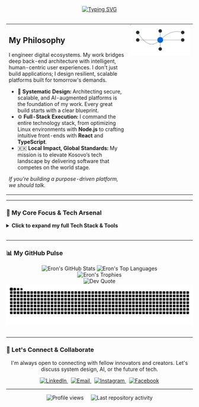 <div align="center">
  <a href="https://git.io/typing-svg">
    <img src="https://readme-typing-svg.demolab.com?font=Fira+Code&weight=700&size=38&pause=1000&color=00BFFF&center=true&vCenter=true&width=1000&lines=Eron+Bruti;Architecting+Resilient+Full-Stack+Ecosystems;Engineering+Human-Centric+AI+Solutions" alt="Typing SVG">
  </a>
</div>

<br>

<table>
  <tr>
    <td valign="top" width="65%">
      <h2 align="left">My Philosophy</h2>
      <p align="left">
        I engineer digital ecosystems. My work bridges deep back-end architecture with intelligent, human-centric user experiences. I don't just build applications; I design resilient, scalable platforms built for tomorrow's demands.
      </p>
      <ul>
        <li>
          🧠 <strong>Systematic Design:</strong> Architecting secure, scalable, and AI-augmented platforms is the foundation of my work. Every great build starts with a clear blueprint.
        </li>
        <li>
          ⚙️ <strong>Full-Stack Execution:</strong> I command the entire technology stack, from optimizing Linux environments with <strong>Node.js</strong> to crafting intuitive front-ends with <strong>React</strong> and <strong>TypeScript</strong>.
        </li>
        <li>
          🇽🇰 <strong>Local Impact, Global Standards:</strong> My mission is to elevate Kosovo’s tech landscape by delivering software that competes on the world stage.
        </li>
      </ul>
      <p align="left">
        <em>If you're building a purpose-driven platform, we should talk.</em>
      </p>
    </td>
    <td valign="top" width="35%">
      <div align="center">
        <!-- This now points to your custom, theme-aware, animated SVG -->
        <img src="./assets/architecture.svg" width="100%" alt="System Architecture Animation"/>
      </div>
    </td>
  </tr>
</table>

---

### 🚀 My Core Focus & Tech Arsenal

<details>
  <summary><strong>Click to expand my full Tech Stack & Tools</strong></summary>
  <br>
  
  <table>
    <tr>
      <td valign="top" width="50%">
        <strong>Languages & Core Tech:</strong><br>
        <p>
          <img src="https://img.shields.io/badge/typescript-%23007ACC.svg?style=for-the-badge&logo=typescript&logoColor=white" alt="TypeScript">
          <img src="https://img.shields.io/badge/javascript-%23323330.svg?style=for-the-badge&logo=javascript&logoColor=%23F7DF1E" alt="JavaScript">
          <img src="https://img.shields.io/badge/-GraphQL-E10098?style=for-the-badge&logo=graphql&logoColor=white" alt="GraphQL">
          <img src="https://img.shields.io/badge/html5-%23E34F26.svg?style=for-the-badge&logo=html5&logoColor=white" alt="HTML5">
          <img src="https://img.shields.io/badge/css3-%231572B6.svg?style=for-the-badge&logo=css3&logoColor=white" alt="CSS3">
          <img src="https://img.shields.io/badge/bash_script-%23121011.svg?style=for-the-badge&logo=gnu-bash&logoColor=white" alt="Bash">
          <img src="https://img.shields.io/badge/PowerShell-%235391FE.svg?style=for-the-badge&logo=powershell&logoColor=white" alt="PowerShell">
        </p>
        <strong>Frontend Development:</strong><br>
        <p>
          <img src="https://img.shields.io/badge/react-%2320232a.svg?style=for-the-badge&logo=react&logoColor=%2361DAFB" alt="React">
          <img src="https://img.shields.io/badge/Next-black?style=for-the-badge&logo=next.js&logoColor=white" alt="Next JS">
          <img src="https://img.shields.io/badge/vue.js-%2335495e.svg?style=for-the-badge&logo=vuedotjs&logoColor=%234FC08D" alt="Vue.js">
          <img src="https://img.shields.io/badge/vite-%23646CFF.svg?style=for-the-badge&logo=vite&logoColor=white" alt="Vite">
          <img src="https://img.shields.io/badge/tailwindcss-%2338B2AC.svg?style=for-the-badge&logo=tailwind-css&logoColor=white" alt="TailwindCSS">
        </p>
        <strong>Backend Development:</strong><br>
        <p>
          <img src="https://img.shields.io/badge/node.js-6DA55F?style=for-the-badge&logo=node.js&logoColor=white" alt="NodeJS">
          <img src="https://img.shields.io/badge/Socket.io-black?style=for-the-badge&logo=socket.io&badgeColor=010101" alt="Socket.io">
          <img src="https://img.shields.io/badge/JWT-black?style=for-the-badge&logo=JSON%20web%20tokens" alt="JWT">
          <img src="https://img.shields.io/badge/Nodemon-76D04B?style=for-the-badge&logo=nodemon&logoColor=white" alt="Nodemon">
        </p>
        <strong>Databases:</strong><br>
        <p>
          <img src="https://img.shields.io/badge/mysql-4479A1.svg?style=for-the-badge&logo=mysql&logoColor=white" alt="MySQL">
          <img src="https://img.shields.io/badge/postgres-%23316192.svg?style=for-the-badge&logo=postgresql&logoColor=white" alt="Postgres">
        </p>
        <strong>AI & Machine Learning:</strong><br>
        <p>
            <img src="https://img.shields.io/badge/TensorFlow-%23FF6F00.svg?style=for-the-badge&logo=TensorFlow&logoColor=white" alt="TensorFlow">
            <img src="https://img.shields.io/badge/nVIDIA-%2376B900.svg?style=for-the-badge&logo=nVIDIA&logoColor=white" alt="NVIDIA">
        </p>
      </td>
      <td valign="top" width="50%">
        <strong>DevOps & Cloud:</strong><br>
        <p>
          <img src="https://img.shields.io/badge/AWS-%23FF9900.svg?style=for-the-badge&logo=amazon-aws&logoColor=white" alt="AWS">
          <img src="https://img.shields.io/badge/docker-%230db7ed.svg?style=for-the-badge&logo=docker&logoColor=white" alt="Docker">
          <img src="https://img.shields.io/badge/kubernetes-%23326ce5.svg?style=for-the-badge&logo=kubernetes&logoColor=white" alt="Kubernetes">
          <img src="https://img.shields.io/badge/nginx-%23009639.svg?style=for-the-badge&logo=nginx&logoColor=white" alt="Nginx">
          <img src="https://img.shields.io/badge/Cloudflare-F38020?style=for-the-badge&logo=Cloudflare&logoColor=white" alt="Cloudflare">
          <img src="https://img.shields.io/badge/DigitalOcean-%230167ff.svg?style=for-the-badge&logo=digitalOcean&logoColor=white" alt="DigitalOcean">
          <img src="https://img.shields.io/badge/netlify-%23000000.svg?style=for-the-badge&logo=netlify&logoColor=#00C7B7" alt="Netlify">
          <img src="https://img.shields.io/badge/github%20actions-%232671E5.svg?style=for-the-badge&logo=githubactions&logoColor=white" alt="GitHub Actions">
        </p>
        <strong>Design & Prototyping:</strong><br>
        <p>
          <img src="https://img.shields.io/badge/Adobe%20XD-470137?style=for-the-badge&logo=Adobe%20XD&logoColor=#FF61F6" alt="Adobe XD">
          <img src="https://img.shields.io/badge/adobe%20photoshop-%2331A8FF.svg?style=for-the-badge&logo=adobe%20photoshop&logoColor=white" alt="Adobe Photoshop">
          <img src="https://img.shields.io/badge/adobe%20illustrator-%23FF9A00.svg?style=for-the-badge&logo=adobe%20illustrator&logoColor=white" alt="Adobe Illustrator">
        </p>
        <strong>Tools & Utilities:</strong><br>
        <p>
          <img src="https://img.shields.io/badge/git-%23F05033.svg?style=for-the-badge&logo=git&logoColor=white" alt="Git">
          <img src="https://img.shields.io/badge/github-%23121011.svg?style=for-the-badge&logo=github&logoColor=white" alt="GitHub">
          <img src="https://img.shields.io/badge/Postman-FF6C37?style=for-the-badge&logo=postman&logoColor=white" alt="Postman">
          <img src="https://img.shields.io/badge/NPM-%23CB3837.svg?style=for-the-badge&logo=npm&logoColor=white" alt="NPM">
          <img src="https://img.shields.io/badge/Trello-%23026AA7.svg?style=for-the-badge&logo=Trello&logoColor=white" alt="Trello">
        </p>
        <strong>Hardware & IoT:</strong><br>
        <p>
            <img src="https://img.shields.io/badge/-Arduino-00979D?style=for-the-badge&logo=Arduino&logoColor=white" alt="Arduino">
            <img src="https://img.shields.io/badge/-Raspberry_Pi-C51A4A?style=for-the-badge&logo=Raspberry-Pi" alt="Raspberry Pi">
            <img src="https://img.shields.io/badge/cisco-%23049fd9.svg?style=for-the-badge&logo=cisco&logoColor=white" alt="Cisco">
        </p>
      </td>
    </tr>
  </table>
</details>

<br>

---

### 📊 My GitHub Pulse

<div align="center">
  <img src="https://github-readme-stats.vercel.app/api?username=brutieron&theme=vue-dark&show_icons=true&hide_border=true&include_all_commits=true&count_private=true" alt="Eron's GitHub Stats" />
  <img src="https://github-readme-stats.vercel.app/api/top-langs/?username=brutieron&theme=vue-dark&show_icons=true&hide_border=true&include_all_commits=true&count_private=true&layout=compact" alt="Eron's Top Languages" />
  <br>
  <img src="https://github-profile-trophy.vercel.app/?username=brutieron&theme=radical&no-frame=true&no-bg=true&margin-w=4" alt="Eron's Trophies" />
  <br>
  <img src="https://quotes-github-readme.vercel.app/api?type=horizontal&theme=radical" alt="Dev Quote" />
  <br>
  <!-- GitHub Contribution Snake -->
  <img src="https://github.com/brutieron/brutieron/blob/output/github-contribution-grid-snake.svg" alt="Eron's Contribution Snake" />
</div>

<br>

---

### 🤝 Let's Connect & Collaborate

<p align="center">
  I'm always open to connecting with fellow innovators and creators. Let's discuss system design, AI, or the future of tech.
</p>

<p align="center">
  <a href="https://linkedin.com/in/eron-bruti-067b702aa" target="_blank">
    <img src="https://img.shields.io/badge/LinkedIn-%230077B5.svg?style=for-the-badge&logo=linkedin&logoColor=white" alt="LinkedIn">
  </a> &nbsp;
  <a href="mailto:brutieron@gmail.com">
    <img src="https://img.shields.io/badge/Email-D14836?style=for-the-badge&logo=gmail&logoColor=white" alt="Email">
  </a> &nbsp;
  <a href="https://instagram.com/brutieron" target="_blank">
    <img src="https://img.shields.io/badge/Instagram-%23E4405F.svg?style=for-the-badge&logo=Instagram&logoColor=white" alt="Instagram">
  </a> &nbsp;
  <a href="https://facebook.com/brrutii" target="_blank">
    <img src="https://img.shields.io/badge/Facebook-%231877F2.svg?style=for-the-badge&logo=Facebook&logoColor=white" alt="Facebook">
  </a>
</p>

<hr>

<p align="center">
  <img src="https://komarev.com/ghpvc/?username=brutieron&label=PROFILE%20VIEWS&color=00BFFF&style=flat-square" alt="Profile views" />
  &nbsp;&nbsp;&nbsp;
  <img src="https://img.shields.io/github/last-commit/brutieron/brutieron?color=00BFFF&style=flat-square&label=LAST%20ACTIVITY" alt="Last repository activity" />
</p>